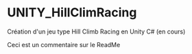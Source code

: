 # UNITY_HillClimRacing
Création d'un jeu type Hill Climb Racing en Unity C# (en cours)

Ceci est un commentaire sur le ReadMe
